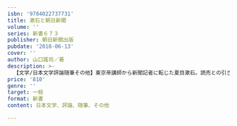 ```yaml
---
isbn: '9784022737731'
title: 漱石と朝日新聞
volume: ''
series: 新書６７３
publisher: 朝日新聞出版
pubdate: '2018-06-13'
cover: ''
author: 山口謠司／著
description: >-
  【文学/日本文学評論随筆その他】東京帝講師から新聞記者に転じた夏目漱石。読売との引き抜き合戦で朝日が勝ったのは給料の額だった。40歳、筆一本で立った漱石の言文一致体の近代小説と、正岡子規、上田万年、池辺三山ら漱石を支えた人々、大衆社会の形成とともに成長した朝日新聞のメディアビジネスをビビッドに描く。
price: '810'
genre: ''
target: 一般
format: 新書
content: 日本文学、評論、随筆、その他

---
```

